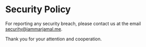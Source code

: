 # Security Policy

For reporting any security breach, please contact us at the email  <a href="mailto:security@iammarjamal.me">security@iammarjamal.me</a>.

Thank you for your attention and cooperation.


